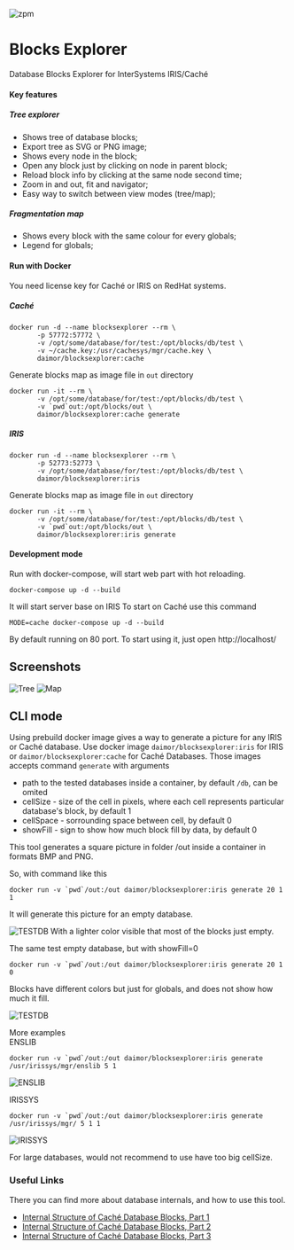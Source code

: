 ![zpm](https://github.com/daimor/BlocksExplorer/workflows/zpm/badge.svg)

# Blocks Explorer
Database Blocks Explorer for InterSystems IRIS/Caché

#### Key features
##### Tree explorer
+ Shows tree of database blocks;
+ Export tree as SVG or PNG image;
+ Shows every node in the block;
+ Open any block just by clicking on node in parent block;
+ Reload block info by clicking at the same node second time;
+ Zoom in and out, fit and navigator;
+ Easy way to switch between view modes (tree/map);

##### Fragmentation map
+ Shows every block with the same colour for every globals;
+ Legend for globals;

#### Run with Docker
You need license key for Caché or IRIS on RedHat systems.
##### Caché
```
docker run -d --name blocksexplorer --rm \
       -p 57772:57772 \
       -v /opt/some/database/for/test:/opt/blocks/db/test \
       -v ~/cache.key:/usr/cachesys/mgr/cache.key \
       daimor/blocksexplorer:cache
```
Generate blocks map as image file in `out` directory
```
docker run -it --rm \
       -v /opt/some/database/for/test:/opt/blocks/db/test \
       -v `pwd`out:/opt/blocks/out \
       daimor/blocksexplorer:cache generate
```

##### IRIS
```
docker run -d --name blocksexplorer --rm \
       -p 52773:52773 \
       -v /opt/some/database/for/test:/opt/blocks/db/test \
       daimor/blocksexplorer:iris
```

Generate blocks map as image file in `out` directory
```
docker run -it --rm \
       -v /opt/some/database/for/test:/opt/blocks/db/test \
       -v `pwd`out:/opt/blocks/out \
       daimor/blocksexplorer:iris generate
```


#### Development mode
Run with docker-compose, will start web part with hot reloading.
```
docker-compose up -d --build
```
It will start server base on IRIS
To start on Caché use this command
```
MODE=cache docker-compose up -d --build
```
By default running on 80 port. To start using it, just open http://localhost/

## Screenshots

![Tree](https://raw.githubusercontent.com/daimor/BlocksExplorer/master/images/TreeView.png)
![Map](https://raw.githubusercontent.com/daimor/BlocksExplorer/master/images/MapView.png)

## CLI mode

Using prebuild docker image gives a way to generate a picture for any IRIS or Caché database.
Use docker image `daimor/blocksexplorer:iris` for IRIS or `daimor/blocksexplorer:cache` for Caché Databases.
Those images accepts command `generate` with arguments

* path to the tested databases inside a container, by default `/db`, can be omited
* cellSize - size of the cell in pixels, where each cell represents particular database's block, by default 1
* cellSpace - sorrounding space between cell, by default 0
* showFill - sign to show how much block fill by data, by default 0

This tool generates a square picture in folder /out inside a container in formats BMP and PNG. 

So, with command like this 
```
docker run -v `pwd`/out:/out daimor/blocksexplorer:iris generate 20 1 1
```
It will generate this picture for an empty database.  

![TESTDB](https://raw.githubusercontent.com/daimor/BlocksExplorer/master/images/TESTDB_20_1_1.png)
With a lighter color visible that most of the blocks just empty.  

The same test empty database, but with showFill=0
```
docker run -v `pwd`/out:/out daimor/blocksexplorer:iris generate 20 1 0
```
Blocks have different colors but just for globals, and does not show how much it fill. 

![TESTDB](https://raw.githubusercontent.com/daimor/BlocksExplorer/master/images/TESTDB_20_1_0.png)

More examples  
ENSLIB
```
docker run -v `pwd`/out:/out daimor/blocksexplorer:iris generate /usr/irissys/mgr/enslib 5 1
```
![ENSLIB](https://raw.githubusercontent.com/daimor/BlocksExplorer/master/images/ENSLIB_5_1_0.png)

IRISSYS
```
docker run -v `pwd`/out:/out daimor/blocksexplorer:iris generate /usr/irissys/mgr/ 5 1 1
```
![IRISSYS](https://raw.githubusercontent.com/daimor/BlocksExplorer/master/images/IRISSYS_5_1_1.png)


For large databases, would not recommend to use have too big cellSize.

### Useful Links

There you can find more about database internals, and how to use this tool.
* [Internal Structure of Caché Database Blocks, Part 1](https://community.intersystems.com/post/internal-structure-cach%C3%A9-database-blocks-part-1)
* [Internal Structure of Caché Database Blocks, Part 2](https://community.intersystems.com/post/internal-structure-cach%C3%A9-database-blocks-part-2)
* [Internal Structure of Caché Database Blocks, Part 3](https://community.intersystems.com/post/internal-structure-cach%C3%A9-database-blocks-part-3)


